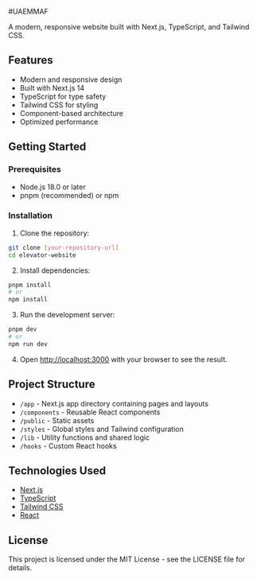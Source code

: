 #UAEMMAF 

A modern, responsive website built with Next.js, TypeScript, and Tailwind CSS.

## Features

- Modern and responsive design
- Built with Next.js 14
- TypeScript for type safety
- Tailwind CSS for styling
- Component-based architecture
- Optimized performance

## Getting Started

### Prerequisites

- Node.js 18.0 or later
- pnpm (recommended) or npm

### Installation

1. Clone the repository:
```bash
git clone [your-repository-url]
cd elevator-website
```

2. Install dependencies:
```bash
pnpm install
# or
npm install
```

3. Run the development server:
```bash
pnpm dev
# or
npm run dev
```

4. Open [http://localhost:3000](http://localhost:3000) with your browser to see the result.

## Project Structure

- `/app` - Next.js app directory containing pages and layouts
- `/components` - Reusable React components
- `/public` - Static assets
- `/styles` - Global styles and Tailwind configuration
- `/lib` - Utility functions and shared logic
- `/hooks` - Custom React hooks

## Technologies Used

- [Next.js](https://nextjs.org/)
- [TypeScript](https://www.typescriptlang.org/)
- [Tailwind CSS](https://tailwindcss.com/)
- [React](https://reactjs.org/)

## License

This project is licensed under the MIT License - see the LICENSE file for details. 
